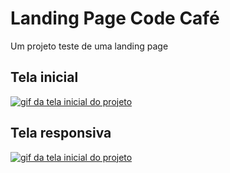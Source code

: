 # Landing Page Code Café

Um projeto teste de uma landing page

## Tela inicial
[<img src="./Animação.gif" alt="gif da tela inicial do projeto">](https://pedrosant11.github.io/code-cafe/)

## Tela responsiva
[<img src="./responsivo.gif" alt="gif da tela inicial do projeto">](https://pedrosant11.github.io/code-cafe/)
